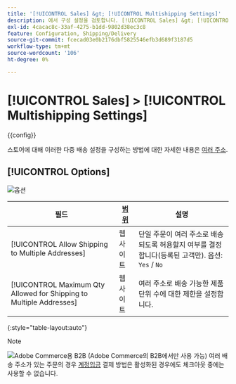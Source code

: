 ```yaml
---
title: '[!UICONTROL Sales] &gt; [!UICONTROL Multishipping Settings]'
description: 에서 구성 설정을 검토합니다. [!UICONTROL Sales] &gt; [!UICONTROL Multishipping Settings] 상거래 관리자의 페이지입니다.
exl-id: 4cacac8c-33af-4275-b1dd-9802d38ec3c8
feature: Configuration, Shipping/Delivery
source-git-commit: fcecad03e0b2176dbf5825546efb3d689f3187d5
workflow-type: tm+mt
source-wordcount: '106'
ht-degree: 0%

---
```


# [!UICONTROL Sales] > [!UICONTROL Multishipping Settings]

{{config}}

스토어에 대해 이러한 다중 배송 설정을 구성하는 방법에 대한 자세한 내용은 [여러 주소](../../stores-purchase/shipping-settings.md#multiple-addresses).

## [!UICONTROL Options]

![옵션](./assets/multishipping-settings-options.png)<!-- zoom -->

<!-- [Options](https://docs.magento.com/user-guide/shipping/shipping-multiaddress.html) -->

| 필드 | [범위](../../getting-started/websites-stores-views.md#scope-settings) | 설명 |
|--- |--- |--- |
| [!UICONTROL Allow Shipping to Multiple Addresses] | 웹 사이트 | 단일 주문이 여러 주소로 배송되도록 허용할지 여부를 결정합니다(등록된 고객만). 옵션: `Yes` / `No` |
| [!UICONTROL Maximum Qty Allowed for Shipping to Multiple Addresses] | 웹 사이트 | 여러 주소로 배송 가능한 제품 단위 수에 대한 제한을 설정합니다. |

{:style=&quot;table-layout:auto&quot;}

>[!NOTE]
>
>![Adobe Commerce용 B2B](../../assets/b2b.svg) (Adobe Commerce의 B2B에서만 사용 가능) 여러 배송 주소가 있는 주문의 경우 [계정입금](../../b2b/enable-basic-features.md#configure-payment-on-account) 결제 방법은 활성화된 경우에도 체크아웃 중에는 사용할 수 없습니다.
